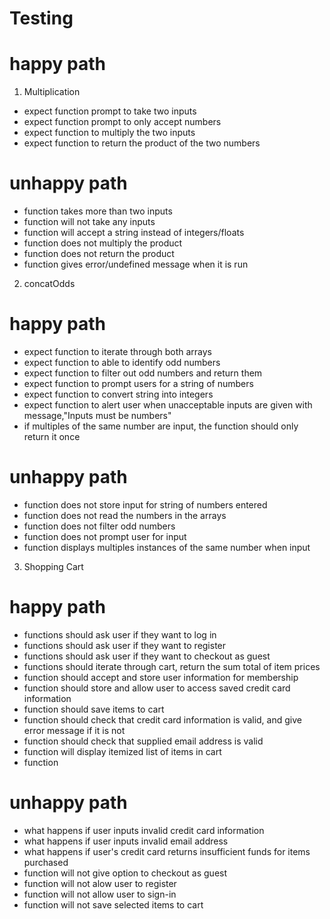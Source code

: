 # Testing


# happy path

1. Multiplication
- expect function prompt to take two inputs
- expect function prompt to only accept numbers
- expect function to multiply the two inputs
- expect function to return the product of the two numbers


# unhappy path

- function takes more than two inputs
- function will not take any inputs
- function will accept a string instead of integers/floats
- function does not multiply the product
- function does not return the product
- function gives error/undefined message when it is run

2. concatOdds

# happy path
- expect function to iterate through both arrays
- expect function to able to identify odd numbers
- expect function to filter out odd numbers and return them
- expect function to prompt users for a string of numbers
- expect function to convert string into integers
- expect function to alert user when unacceptable inputs are given with message,"Inputs must be numbers"
- if multiples of the same number are input, the function should only return it once


# unhappy path
- function does not store input for string of numbers entered
- function does not read the numbers in the arrays
- function does not filter odd numbers
- function does not prompt user for input
- function displays multiples instances of the same number when input

3. Shopping Cart

# happy path

- functions should ask user if they want to log in
- functions should ask user if they want to register
- functions should ask user if they want to checkout as guest
- functions should iterate through cart, return the sum total of item prices
- function should accept and store user information for membership
- function should store and allow user to access saved credit card information
- function should save items to cart
- function should check that credit card information is valid, and give error message if it is not
- function should check that supplied email address is valid
- function will display itemized list of items in cart
- function 

# unhappy path

- what happens if user inputs invalid credit card information
- what happens if user inputs invalid email address
- what happens if user's credit card returns insufficient funds for items purchased
- function will not give option to checkout as guest
- function will not alow user to register
- function will not allow user to sign-in
- function will not save selected items to cart